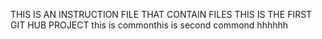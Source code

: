 THIS IS AN INSTRUCTION FILE THAT CONTAIN FILES
THIS IS THE FIRST GIT HUB PROJECT
this is commonthis is second commond
hhhhhh
